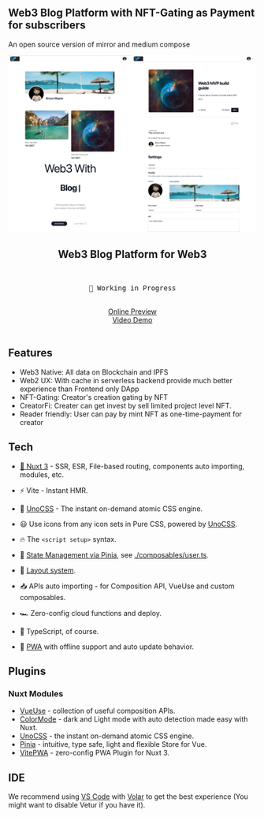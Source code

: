 ## Web3 Blog Platform with NFT-Gating as Payment for subscribers

An open source version of mirror and medium compose


<p align="center">
<img src="./Web3NFT.Social.jpg" width="720"/>
</p>

<h2 align="center">
Web3 Blog Platform for Web3
</h2><br>

<pre align="center">
🧪 Working in Progress
</pre>

<p align="center">
<br>
<a href="https://web3nft.social/">Online Preview</a>
<br>
<a href="https://www.loom.com/share/36a56fdd3efb4da9af8153d5a5309e76">Video Demo</a>
<br><br>
</p>

## Features

- Web3 Native: All data on Blockchain and IPFS
- Web2 UX: With cache in serverless backend provide much better experience than Frontend only DApp
- NFT-Gating: Creator's creation gating by NFT
- CreatorFi: Creater can get invest by sell limited project level NFT.
- Reader friendly: User can pay by mint NFT as one-time-payment for creator

## Tech

- [💚 Nuxt 3](https://nuxt.com/) - SSR, ESR, File-based routing, components auto importing, modules, etc.

- ⚡️ Vite - Instant HMR.

- 🎨 [UnoCSS](https://github.com/antfu/unocss) - The instant on-demand atomic CSS engine.

- 😃 Use icons from any icon sets in Pure CSS, powered by [UnoCSS](https://github.com/antfu/unocss).

- 🔥 The `<script setup>` syntax.

- 🍍 [State Management via Pinia](https://pinia.esm.dev), see [./composables/user.ts](./composables/user.ts).

- 📑 [Layout system](./layouts).

- 📥 APIs auto importing - for Composition API, VueUse and custom composables.

- 🏎 Zero-config cloud functions and deploy.

- 🦾 TypeScript, of course.

- 📲 [PWA](https://github.com/vite-pwa/nuxt) with offline support and auto update behavior.


## Plugins

### Nuxt Modules

- [VueUse](https://github.com/vueuse/vueuse) - collection of useful composition APIs.
- [ColorMode](https://github.com/nuxt-community/color-mode-module) - dark and Light mode with auto detection made easy with Nuxt.
- [UnoCSS](https://github.com/antfu/unocss) - the instant on-demand atomic CSS engine.
- [Pinia](https://pinia.esm.dev/) - intuitive, type safe, light and flexible Store for Vue.
- [VitePWA](https://github.com/vite-pwa/nuxt) - zero-config PWA Plugin for Nuxt 3.

## IDE

We recommend using [VS Code](https://code.visualstudio.com/) with [Volar](https://github.com/johnsoncodehk/volar) to get the best experience (You might want to disable Vetur if you have it).
